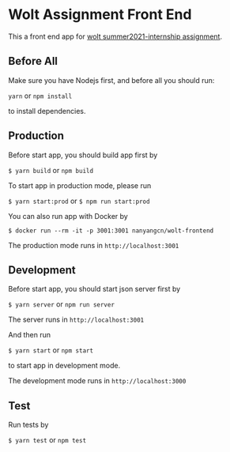 # Wolt Assignment Front End

This a front end app for [wolt summer2021-internship assignment](https://github.com/woltapp/summer2021-internship).

## Before All

Make sure you have Nodejs first, and before all you should run:

`yarn` or `npm install`

to install dependencies.

## Production

Before start app, you should build app first by

`$ yarn build` or `npm build`

To start app in production mode, please run

`$ yarn start:prod` or `$ npm run start:prod`

You can also run app with Docker by

`$ docker run --rm -it -p 3001:3001 nanyangcn/wolt-frontend`

The production mode runs in `http://localhost:3001`

## Development

Before start app, you should start json server first by

`$ yarn server` or `npm run server`

The server runs in `http://localhost:3001`

And then run

`$ yarn start` or `npm start`

to start app in development mode.

The development mode runs in `http://localhost:3000`

## Test

Run tests by

`$ yarn test` or `npm test`
